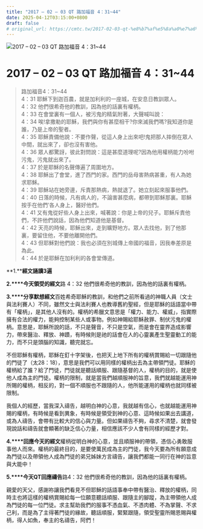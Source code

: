 ```yaml
---
title: "2017 – 02 – 03 QT 路加福音 4：31~44"
date: 2025-04-12T03:15:00+0800
draft: false
# original_url: https://cmtc.tw/2017-02-03-qt-%e8%b7%af%e5%8a%a0%e7%a6%8f%e9%9f%b3-4%ef%bc%9a3144
---
```


![2017 – 02 – 03 QT 路加福音 4：31~44](/images/qt.jpg   "2017 – 02 – 03 QT 路加福音 4：31~44")

# 2017 – 02 – 03 QT 路加福音 4：31~44

> 路加福音4：31~44  
> 4：31 耶穌下到迦百農，就是加利利的一座城，在安息日教訓眾人。  
> 4：32 他們很希奇他的教訓，因為他的話裏有權柄。  
> 4：33 在會堂裏有一個人，被污鬼的精氣附著，大聲喊叫說：  
> 4：34 唉!拿撒勒的耶穌，我們與你有甚麼相干?你來滅我們嗎?我知道你是誰，乃是上帝的聖者。  
> 4：35 耶穌責備他說：不要作聲，從這人身上出來吧!鬼把那人摔倒在眾人中間，就出來了，卻也沒有害他。  
> 4：36 眾人都驚訝，彼此對問說：這是甚麼道理呢?因為他用權柄能力吩咐污鬼，污鬼就出來了。  
> 4：37 於是耶穌的名聲傳遍了周圍地方。  
> 4：38 耶穌出了會堂，進了西門的家。西門的岳母害熱病甚重，有人為她求耶穌。  
> 4：39 耶穌站在她旁邊，斥責那熱病，熱就退了。她立刻起來服事他們。  
> 4：40 日落的時候，凡有病人的，不論害甚麼病，都帶到耶穌那裏。耶穌按手在他們’各人身上，醫好他們。  
> 4：41 又有鬼從好些人身上出來，喊著說：你是上帝的兒子。耶穌斥責他們，不許他們說話，因為他們知道他是基督。  
> 4：42 天亮的時候，耶穌出來，走到曠野地方。眾人去找他，到了他那裏，要留住他，不要他離開他們。  
> 4：43 但耶穌對他們說：我也必須在別城傳上帝國的福音，因我奉差原是為此。  
> 4：44 於是耶穌在加利利的各會堂傳道。

**1.****經文誦讀3遍**

**2.****今天領受的經文**路 4：32 他們很希奇他的教訓，因為他的話裏有權柄。

**3.****分享默想經文**百姓希奇耶穌的教訓，和他們之前所看過的神職人員（文士與法利賽人）不同，雖然文士與法利賽人也教導舊約聖經，但是耶穌的話語當中帶有「權柄」，是其他人沒有的。權柄的希臘文意思是「權力、能力、權威」，指實際擁有合法的權力，能夠控制某些人或事物。例如神賜給耶穌赦罪、制伏污鬼的權柄。意思是，耶穌所說的話，不只是聲音，不只是空氣，而是會在靈界造成影響力，帶來醫治、釋放、神蹟，有時候則是祂的話會在人的心靈裏產生聖靈動工的能力，而不只是頭腦的知識，聽完就忘。

不但耶穌有權柄，耶穌在釘十字架後，也把天上地下所有的權柄賞賜給一切跟隨他的門徒了（太28：18），意思是我們可以用同樣的權柄出去為主帶領門徒。耶穌的權柄給了誰？給了門徒，門徒就是聽話順服、跟隨基督的人，權柄的目的，就是使他人成為主的門徒。權柄的限制，就是當我們越順服神的旨意，我們就越能運用神所賜的權柄，相反的，對一個不順服也不跟隨的人，他所能運用的權柄也就同樣被限制。

我個人的經歷，當我深入禱告，越明白神的心意，我就越有信心，也就越能運用神賜的權柄，有時候是看到異象，有時候是領受到神的心意、這時候如果出去講道，或為人禱告，會帶有比較大的信心與力量。但如果禱告不夠，尋求不清楚，就會發現說話和禱告就會顯著的缺乏信心力量，相信應該不少人會有同樣的經歷才對。

**4.****回應今天的經文**權柄從明白神的心意，並且順服神的帶領，憑信心勇敢服事他人而來。權柄的最終目的，是要使萬民成為主的門徒，我今天要為所有願意成為門徒以及帶領他人成為門徒的弟兄姊妹方言禱告，讓我們都能一同行在神的旨意與大能中！

**5.****今天QT回應禱告**路4：32 他們很希奇他的教訓，因為他的話裏有權柄。

親愛的天父，感謝祢讓我們看見不但耶穌的話語事奉中帶有醫治、釋放的權柄，同時主也將這樣的權柄賞賜給每一位願意聽話順服、跟隨主的腳蹤，為主帶領他人成為門徒的每一位門徒。求主幫助我們的服事不憑血氣、不憑肉體、不為掌聲、不求己利，而是為了主得著門徒的緣故，聽話順服，緊緊跟隨，領受聖靈所賜恩賜與權柄，得人如魚，奉主的名禱告，阿們！